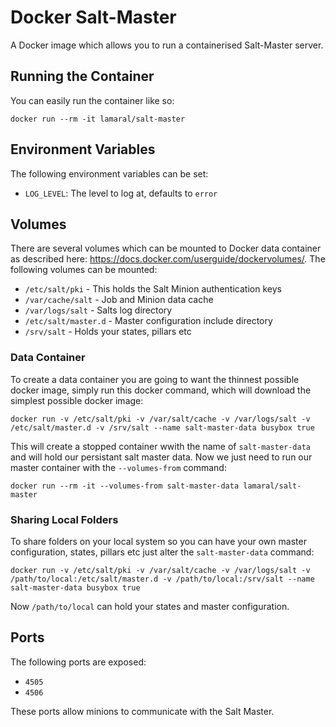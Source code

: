 # Docker Salt-Master

A Docker image which allows you to run a containerised Salt-Master server.

## Running the Container

You can easily run the container like so:

    docker run --rm -it lamaral/salt-master

## Environment Variables

The following environment variables can be set:

* `LOG_LEVEL`: The level to log at, defaults to `error`

## Volumes

There are several volumes which can be mounted to Docker data container as
described here: https://docs.docker.com/userguide/dockervolumes/. The following
volumes can be mounted:

 * `/etc/salt/pki` - This holds the Salt Minion authentication keys
 * `/var/cache/salt` - Job and Minion data cache
 * `/var/logs/salt` - Salts log directory
 * `/etc/salt/master.d` - Master configuration include directory
 * `/srv/salt` - Holds your states, pillars etc

### Data Container

To create a data container you are going to want the thinnest possible docker
image, simply run this docker command, which will download the simplest possible
docker image:

    docker run -v /etc/salt/pki -v /var/salt/cache -v /var/logs/salt -v /etc/salt/master.d -v /srv/salt --name salt-master-data busybox true

This will create a stopped container wwith the name of `salt-master-data` and
will hold our persistant salt master data. Now we just need to run our master
container with the `--volumes-from` command:

    docker run --rm -it --volumes-from salt-master-data lamaral/salt-master

### Sharing Local Folders

To share folders on your local system so you can have your own master
configuration, states, pillars etc just alter the `salt-master-data`
command:

    docker run -v /etc/salt/pki -v /var/salt/cache -v /var/logs/salt -v /path/to/local:/etc/salt/master.d -v /path/to/local:/srv/salt --name salt-master-data busybox true

Now `/path/to/local` can hold your states and master configuration.

## Ports

The following ports are exposed:

 * `4505`
 * `4506`

These ports allow minions to communicate with the Salt Master.
